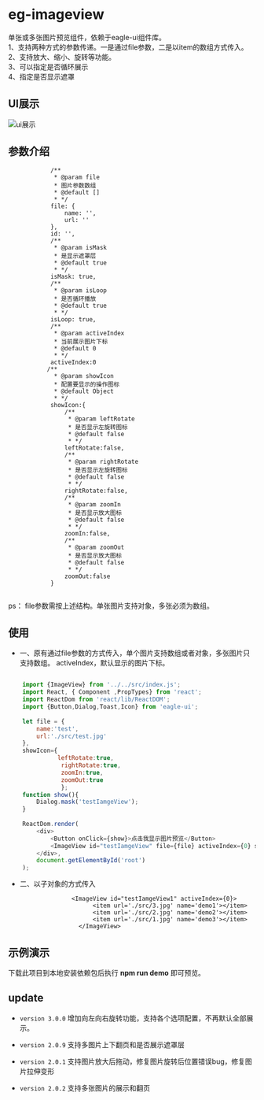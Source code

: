 # eg-imageview

单张或多张图片预览组件，依赖于eagle-ui组件库。   
1、支持两种方式的参数传递。一是通过file参数，二是以item的数组方式传入。   
2、支持放大、缩小、旋转等功能。    
3、可以指定是否循环展示   
4、指定是否显示遮罩



## UI展示

![ui展示](example/img/test.gif)    

## 参数介绍   

```
            /**
             * @param file
             * 图片参数数组
             * @default []
             * */
            file: {
                name: '',
                url: ''
            },
            id: '',
            /**
             * @param isMask
             * 是显示遮罩层
             * @default true
             * */
            isMask: true,
            /**
             * @param isLoop
             * 是否循环播放
             * @default true
             * */
            isLoop: true,
            /**
             * @param activeIndex
             * 当前展示图片下标
             * @default 0
             * */
            activeIndex:0
           /**
             * @param showIcon
             * 配置要显示的操作图标
             * @default Object
             * */
            showIcon:{
                /**
                 * @param leftRotate
                 * 是否显示左旋转图标
                 * @default false
                 * */
                leftRotate:false,
                /**
                 * @param rightRotate
                 * 是否显示左旋转图标
                 * @default false
                 * */
                rightRotate:false,
                /**
                 * @param zoomIn
                 * 是否显示放大图标
                 * @default false
                 * */
                zoomIn:false,
                /**
                 * @param zoomOut
                 * 是否显示放大图标
                 * @default false
                 * */
                zoomOut:false
            }                                
            
```   

ps： file参数需按上述结构。单张图片支持对象，多张必须为数组。

## 使用

*   一、原有通过file参数的方式传入，单个图片支持数组或者对象，多张图片只支持数组。
    activeIndex，默认显示的图片下标。
```js

	import {ImageView} from '../../src/index.js';
    import React, { Component ,PropTypes} from 'react';
    import ReactDom from 'react/lib/ReactDOM';
    import {Button,Dialog,Toast,Icon} from 'eagle-ui';
    
    let file = {
        name:'test',
        url:'./src/test.jpg'
    },
    showIcon={
              leftRotate:true,
               rightRotate:true,
               zoomIn:true,
               zoomOut:true
               };
    function show(){
        Dialog.mask('testIamgeView');
    }
    
    ReactDom.render(
        <div>
            <Button onClick={show}>点击我显示图片预览</Button>
            <ImageView id="testIamgeView" file={file} activeIndex={0} showIcon={showIcon}/>
        </div>,
        document.getElementById('root')
    );

```   

*   二、以子对象的方式传入   


```
                  <ImageView id="testIamgeView1" activeIndex={0}>
                        <item url='./src/3.jpg' name='demo1'></item>
                        <item url='./src/2.jpg' name='demo2'></item>
                        <item url='./src/1.jpg' name='demo3'></item>
                    </ImageView>
```

## 示例演示

下载此项目到本地安装依赖包后执行 **npm run demo** 即可预览。

## update 

* `version 3.0.0` 增加向左向右旋转功能，支持各个选项配置，不再默认全部展示。


* `version 2.0.9` 支持多图片上下翻页和是否展示遮罩层
* `version 2.0.1` 支持图片放大后拖动，修复图片旋转后位置错误bug，修复图片拉伸变形
* `version 2.0.2` 支持多张图片的展示和翻页 


